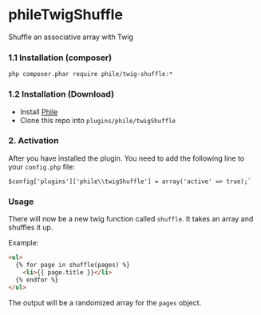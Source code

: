 phileTwigShuffle
===================

Shuffle an associative array with Twig

### 1.1 Installation (composer)
```
php composer.phar require phile/twig-shuffle:*
```
### 1.2 Installation (Download)

* Install [Phile](https://github.com/PhileCMS/Phile)
* Clone this repo into `plugins/phile/twigShuffle`

### 2. Activation

After you have installed the plugin. You need to add the following line to your `config.php` file:

```
$config['plugins']['phile\\twigShuffle'] = array('active' => true);`
```

### Usage

There will now be a new twig function called `shuffle`. It takes an array and shuffles it up.

Example:

```html
<ul>
  {% for page in shuffle(pages) %}
    <li>{{ page.title }}</li>
  {% endfor %}
</ul>
```

The output will be a randomized array for the `pages` object.
